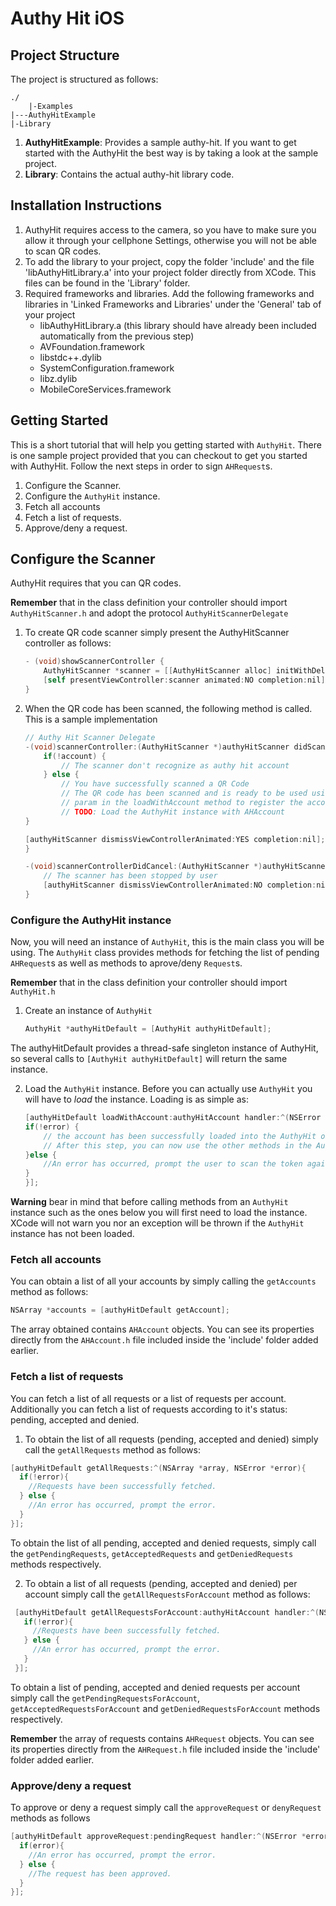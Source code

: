 Authy Hit iOS
=========

## Project Structure

The project is structured as follows:

    ./
      	|-Examples
   	|---AuthyHitExample
   	|-Library

1. **AuthyHitExample**: Provides a sample authy-hit. If you want to get started with the AuthyHit the best way is by taking a look at the sample project.
2. **Library**: Contains the actual authy-hit library code.


## Installation Instructions
1. AuthyHit requires access to the camera, so you have to make sure you allow it through your cellphone Settings, otherwise you will not be able to scan QR codes.
2. To add the library to your project, copy the folder 'include' and the file 'libAuthyHitLibrary.a' into your project folder directly from XCode. This files can be found in the 'Library' folder.
3. Required frameworks and libraries. Add the following frameworks and libraries in 'Linked Frameworks and Libraries' under the 'General' tab of your project
    - libAuthyHitLibrary.a (this library should have already been included automatically from the previous step)
    - AVFoundation.framework
    - libstdc++.dylib
    - SystemConfiguration.framework
    - libz.dylib
    - MobileCoreServices.framework

## Getting Started
This is a short tutorial that will help you getting started with `AuthyHit`. There is one sample project provided that you can checkout to get you started with AuthyHit. Follow the next steps in order to sign `AHRequest`s.

1. Configure the Scanner.
2. Configure the `AuthyHit` instance.
3. Fetch all accounts
4. Fetch a list of requests.
5. Approve/deny a request.

## Configure the Scanner
AuthyHit requires that you can QR codes.

**Remember** that in the class definition your controller should import `AuthyHitScanner.h` and adopt the protocol `AuthyHitScannerDelegate`

1. To create QR code scanner simply present the AuthyHitScanner controller as follows:

    ```objectiveC
    - (void)showScannerController {
        AuthyHitScanner *scanner = [[AuthyHitScanner alloc] initWithDelegate:self];
        [self presentViewController:scanner animated:NO completion:nil];
    }
    ```

2. When the QR code has been scanned, the following method is called. This is a sample implementation

    ```objectiveC
    // Authy Hit Scanner Delegate
    -(void)scannerController:(AuthyHitScanner *)authyHitScanner didScanAccount:(AHAccount *) account{
        if(!account) {
            // The scanner don't recognize as authy hit account
        } else {
            // You have successfully scanned a QR Code
            // The QR code has been scanned and is ready to be used using the AHAccount account
            // param in the loadWithAccount method to register the account.
            // TODO: Load the AuthyHit instance with AHAccount
    }

    [authyHitScanner dismissViewControllerAnimated:YES completion:nil];
    }

    -(void)scannerControllerDidCancel:(AuthyHitScanner *)authyHitScanner {
        // The scanner has been stopped by user
        [authyHitScanner dismissViewControllerAnimated:NO completion:nil];
    }
    ```

### Configure the AuthyHit instance
Now, you will need an instance of `AuthyHit`, this is the main class you will be using. The `AuthyHit` class provides methods for fetching the list of pending `AHRequest`s as well as methods to aprove/deny `Request`s.

**Remember** that in the class definition your controller should import `AuthyHit.h`

1. Create an instance of `AuthyHit`

    ```objectiveC
    AuthyHit *authyHitDefault = [AuthyHit authyHitDefault];
    ```

  The authyHitDefault provides a thread-safe singleton instance of AuthyHit, so several calls to `[AuthyHit authyHitDefault]` will return the same instance.

2. Load the `AuthyHit` instance. Before you can actually use `AuthyHit` you will have to *load* the instance. Loading is as simple as:

    ```objectiveC
    [authyHitDefault loadWithAccount:authyHitAccount handler:^(NSError *error){
    if(!error) {
        // the account has been successfully loaded into the AuthyHit object.
        // After this step, you can now use the other methods in the AuthyHit class
    }else {
        //An error has occurred, prompt the user to scan the token again.
    }
    }];
    ```

**Warning** bear in mind that before calling methods from an `AuthyHit` instance such as the ones below you will first need to load the instance. XCode will not warn you nor an exception will be thrown if the `AuthyHit` instance has not been loaded.

### Fetch all accounts
You can obtain a list of all your accounts by simply calling the `getAccounts` method as follows:

```objectiveC
NSArray *accounts = [authyHitDefault getAccount];
```
The array obtained contains `AHAccount` objects. You can see its properties directly from the `AHAccount.h` file included inside the 'include' folder added earlier.

### Fetch a list of requests
You can fetch a list of all requests or a list of requests per account. Additionally you can fetch a list of requests according to it's status: pending, accepted and denied.

1. To obtain the list of all requests (pending, accepted and denied) simply call the `getAllRequests` method as follows:

  ```objectiveC
  [authyHitDefault getAllRequests:^(NSArray *array, NSError *error){
    if(!error){
      //Requests have been successfully fetched.
    } else {
      //An error has occurred, prompt the error.
    }
  }];
  ```

  To obtain the list of all pending, accepted and denied requests, simply call the `getPendingRequests`, `getAcceptedRequests` and `getDeniedRequests` methods respectively.

2. To obtain a list of all requests (pending, accepted and denied) per account simply call the `getAllRequestsForAccount` method as follows:

 ```objectiveC
  [authyHitDefault getAllRequestsForAccount:authyHitAccount handler:^(NSArray *array, NSError *error){
    if(!error){
      //Requests have been successfully fetched.
    } else {
      //An error has occurred, prompt the error.
    }
  }];
  ```

  To obtain a list of pending, accepted and denied requests per account simply call the `getPendingRequestsForAccount`, `getAcceptedRequestsForAccount` and `getDeniedRequestsForAccount` methods respectively.

**Remember** the array of requests contains `AHRequest` objects. You can see its properties directly from the `AHRequest.h` file included inside the 'include' folder added earlier.

### Approve/deny a request
To approve or deny a request simply call the `approveRequest` or `denyRequest` methods as follows

```objectiveC
[authyHitDefault approveRequest:pendingRequest handler:^(NSError *error){
  if(error){
    //An error has occurred, prompt the error.
  } else {
    //The request has been approved.
  }
}];
```
